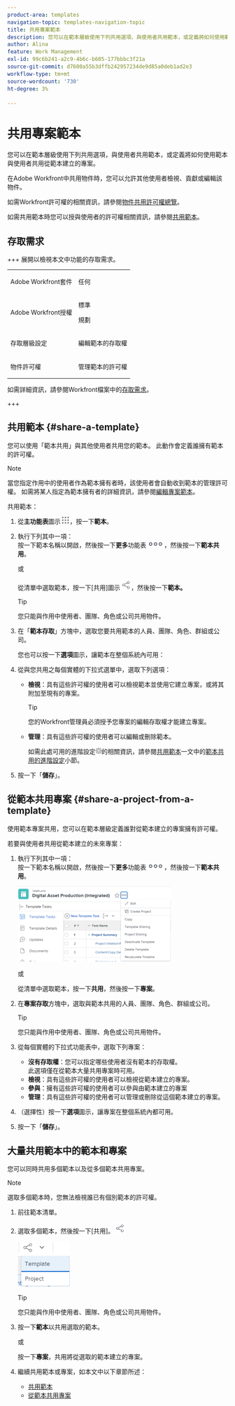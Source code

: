 ```yaml
---
product-area: templates
navigation-topic: templates-navigation-topic
title: 共用專案範本
description: 您可以在範本層級使用下列共用選項，與使用者共用範本，或定義將如何使用範本與使用者共用從範本建立的專案。
author: Alina
feature: Work Management
exl-id: 99c6b241-a2c9-4b6c-b605-177bbbc3f21a
source-git-commit: d7600a55b3dffb242957234de9d85a0deb1ad2e3
workflow-type: tm+mt
source-wordcount: '730'
ht-degree: 3%

---
```


# 共用專案範本

您可以在範本層級使用下列共用選項，與使用者共用範本，或定義將如何使用範本與使用者共用從範本建立的專案。

在Adobe Workfront中共用物件時，您可以允許其他使用者檢視、貢獻或編輯該物件。

如需Workfront許可權的相關資訊，請參閱[物件共用許可權總覽](../../../workfront-basics/grant-and-request-access-to-objects/sharing-permissions-on-objects-overview.md)。

如需共用範本時您可以授與使用者的許可權相關資訊，請參閱[共用範本](../../../workfront-basics/grant-and-request-access-to-objects/share-a-template.md)。

## 存取需求

+++ 展開以檢視本文中功能的存取需求。 

<table style="table-layout:auto"> 
 <col> 
 <col> 
 <tbody> 
  <tr> 
   <td role="rowheader">Adobe Workfront套件</td> 
   <td> <p>任何</p> </td> 
  </tr> 
  <tr> 
   <td role="rowheader">Adobe Workfront授權</td> 
   <td> <p>標準</p>
   <p>規劃</p> </td> 
  </tr> 
  <tr> 
   <td role="rowheader">存取層級設定</td> 
   <td> <p>編輯範本的存取權</p>  </td> 
  </tr> 
  <tr> 
   <td role="rowheader">物件許可權</td> 
   <td> <p>管理範本的許可權</p> </td> 
  </tr> 
 </tbody> 
</table>

如需詳細資訊，請參閱Workfront檔案中的[存取需求](/help/quicksilver/administration-and-setup/add-users/access-levels-and-object-permissions/access-level-requirements-in-documentation.md)。

+++


<!--Old:
<table style="table-layout:auto"> 
 <col> 
 <col> 
 <tbody> 
  <tr> 
   <td role="rowheader">Adobe Workfront plan*</td> 
   <td> <p>Any </p> </td> 
  </tr> 
  <tr> 
   <td role="rowheader">Adobe Workfront license*</td> 
   <td> <p>Plan </p> </td> 
  </tr> 
  <tr> 
   <td role="rowheader">Access level configurations*</td> 
   <td> <p>Edit access to Templates</p> <p>Note: If you still don't have access, ask your Workfront administrator if they set additional restrictions in your access level. For information on how a Workfront administrator can modify your access level, see <a href="../../../administration-and-setup/add-users/configure-and-grant-access/create-modify-access-levels.md" class="MCXref xref">Create or modify custom access levels</a>.</p> </td> 
  </tr> 
  <tr> 
   <td role="rowheader">Object permissions</td> 
   <td> <p>Manage permissions to a template</p> <p>For information on requesting additional access, see <a href="../../../workfront-basics/grant-and-request-access-to-objects/request-access.md" class="MCXref xref">Request access to objects </a>.</p> </td> 
  </tr> 
 </tbody> 
</table>-->

## 共用範本 {#share-a-template}

您可以使用「範本共用」與其他使用者共用您的範本。 此動作會定義誰擁有範本的許可權。

>[!NOTE]
>
>當您指定作用中的使用者作為範本擁有者時，該使用者會自動收到範本的管理許可權。 如需將某人指定為範本擁有者的詳細資訊，請參閱[編輯專案範本](../../../manage-work/projects/create-and-manage-templates/edit-templates.md)。

共用範本：

1. 從&#x200B;**主功能表**&#x200B;圖示![主功能表圖示](assets/main-menu-icon.png)，按一下&#x200B;**範本**。

1. 執行下列其中一項：\
   按一下範本名稱以開啟，然後按一下&#x200B;**更多**&#x200B;功能表![更多圖示](assets/qs-more-icon-on-an-object.png)，然後按一下&#x200B;**範本共用**。

   或

   從清單中選取範本，按一下[共用]圖示![](assets/share-icon.png)，然後按一下&#x200B;**範本。**

   >[!TIP]
   >
   >您只能與作用中使用者、團隊、角色或公司共用物件。

1. 在「**範本存取**」方塊中，選取您要共用範本的人員、團隊、角色、群組或公司。

   您也可以按一下&#x200B;**選項**&#x200B;圖示，讓範本在整個系統內可用：

1. 從與您共用之每個實體的下拉式選單中，選取下列選項：

   * **檢視**：具有這些許可權的使用者可以檢視範本並使用它建立專案，或將其附加至現有的專案。

     >[!TIP]
     >
     >您的Workfront管理員必須授予您專案的編輯存取權才能建立專案。

   * **管理**：具有這些許可權的使用者可以編輯或刪除範本。

     如需此處可用的進階設定![](assets/gear-icon-in-access-levels.png)的相關資訊，請參閱[共用範本](../../../workfront-basics/grant-and-request-access-to-objects/share-a-template.md#template-permissions)一文中的[範本共用的進階設定](../../../workfront-basics/grant-and-request-access-to-objects/share-a-template.md)小節。

1. 按一下「**儲存**」。

## 從範本共用專案 {#share-a-project-from-a-template}

使用範本專案共用，您可以在範本層級定義誰對從範本建立的專案擁有許可權。

若要與使用者共用從範本建立的未來專案：

1. 執行下列其中一項：\
   按一下範本名稱以開啟，然後按一下&#x200B;**更多**&#x200B;功能表![更多圖示](assets/qs-more-icon-on-an-object.png)，然後按一下&#x200B;**範本共用**。

   ![從範本共用專案](assets/project-sharing-on-template-nwe-2022-350x172.png)

   或

   從清單中選取範本，按一下&#x200B;**共用**，然後按一下&#x200B;**專案**。

1. 在&#x200B;**專案存取**&#x200B;方塊中，選取與範本共用的人員、團隊、角色、群組或公司。

   >[!TIP]
   >
   >您只能與作用中使用者、團隊、角色或公司共用物件。

1. 從每個實體的下拉式功能表中，選取下列專案：

   * **沒有存取權**：您可以指定哪些使用者沒有範本的存取權。\
     此選項僅在從範本大量共用專案時可用。 
   * **檢視**：具有這些許可權的使用者可以檢視從範本建立的專案。
   * **參與**：擁有這些許可權的使用者可以參與由範本建立的專案 
   * **管理**：具有這些許可權的使用者可以管理或刪除從這個範本建立的專案。

1. （選擇性）按一下&#x200B;**選項**&#x200B;圖示，讓專案在整個系統內都可用。
1. 按一下「**儲存**」。

<!--
<div data-mc-conditions="QuicksilverOrClassic.Draft mode">
<h3>Overview of project sharing from other sources</h3>
<p>You may already have been assigned access to projects from other areas of Workfront. <br>You may have been assigned access to projects from the following areas: </p>
<ul>
<li>When a project is created<br>For more information about sharing projects when the project is created, see the "Access" section in <a href="../../../manage-work/projects/manage-projects/edit-projects.md" class="MCXref xref">Edit projects</a>.</li>
<li>When your Workfront administrator sets user access levels<br>For more information about setting access levels, see <a href="../../../administration-and-setup/add-users/configure-and-grant-access/create-modify-access-levels.md" class="MCXref xref">Create or modify custom access levels</a>.</li>
<li>When using the project access template</li>
</ul>
<p>When using the Template Project Sharing feature, if a user's access to a project is View, but you set the access permissions for Template Project Sharing to Manage, the user will have Manage permission for every project created using this specific template. The user will only have View permission for the other projects they are on.</p>
</div>
-->

## 大量共用範本中的範本和專案

您可以同時共用多個範本以及從多個範本共用專案。

>[!NOTE]
>
>選取多個範本時，您無法檢視誰已有個別範本的許可權。

1. 前往範本清單。
1. 選取多個範本，然後按一下[共用]。![](assets/share-icon.png)

   ![大量共用範本或專案](assets/share-templates-projects-in-bulk-link-in-toolbar-nwe-2022.png)

   >[!TIP]
   >
   >您只能與作用中使用者、團隊、角色或公司共用物件。

1. 按一下&#x200B;**範本**&#x200B;以共用選取的範本。

   或

   按一下&#x200B;**專案**，共用將從選取的範本建立的專案。

1. 繼續共用範本或專案，如本文中以下章節所述：

   * [共用範本](#share-a-template)
   * [從範本共用專案](#share-a-project-from-a-template)
